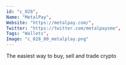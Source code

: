 ```yaml
--- 
id: "c_028", 
Name: "MetalPay", 
Website: "https://metalpay.com/", 
Twitter: "https://twitter.com/metalpaysme", 
Tags: "Wallets", 
Image: "c_028_00_metalplay.png" 
--- 
```

<!--lang:en--> 
The easiest way to buy, sell and trade crypto
<!--lang:es--] 
La forma más fácil de comprar, vender e intercambiar criptomonedas
<!--lang:de--] 
Der einfachste Weg, Krypto zu kaufen, zu verkaufen und zu handeln
<!--lang:fr--] 
Le moyen le plus simple d'acheter, de vendre et d'échanger des cryptos
<!--lang:pl--] 
Najłatwiejszy sposób kupowania, sprzedawania i handlu kryptowalutami
<!--lang:uk--] 
Найпростіший спосіб купувати, продавати та торгувати криптовалютою
[!--lang:*--> 
